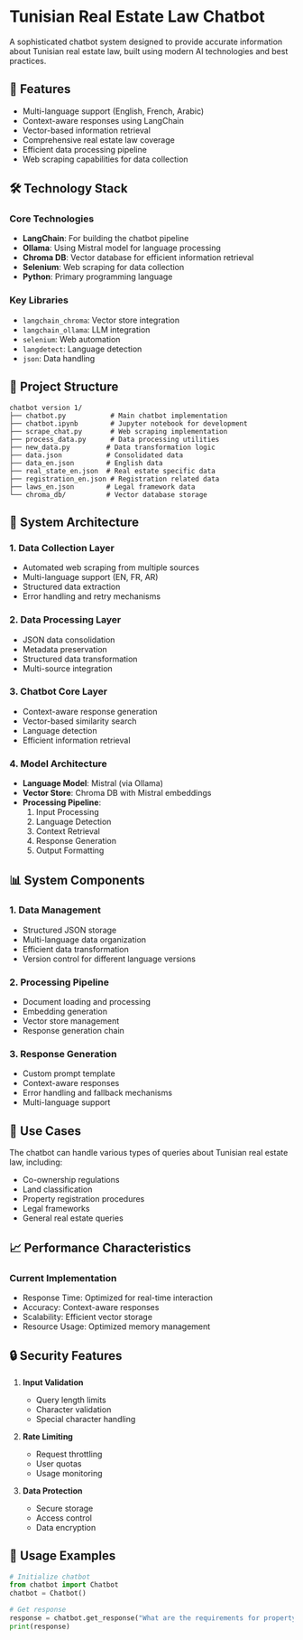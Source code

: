 # Tunisian Real Estate Law Chatbot

A sophisticated chatbot system designed to provide accurate information about Tunisian real estate law, built using modern AI technologies and best practices.

## 🌟 Features

- Multi-language support (English, French, Arabic)
- Context-aware responses using LangChain
- Vector-based information retrieval
- Comprehensive real estate law coverage
- Efficient data processing pipeline
- Web scraping capabilities for data collection

## 🛠️ Technology Stack

### Core Technologies
- **LangChain**: For building the chatbot pipeline
- **Ollama**: Using Mistral model for language processing
- **Chroma DB**: Vector database for efficient information retrieval
- **Selenium**: Web scraping for data collection
- **Python**: Primary programming language

### Key Libraries
- `langchain_chroma`: Vector store integration
- `langchain_ollama`: LLM integration
- `selenium`: Web automation
- `langdetect`: Language detection
- `json`: Data handling

## 📁 Project Structure

```
chatbot version 1/
├── chatbot.py           # Main chatbot implementation
├── chatbot.ipynb        # Jupyter notebook for development
├── scrape_chat.py       # Web scraping implementation
├── process_data.py      # Data processing utilities
├── new_data.py         # Data transformation logic
├── data.json           # Consolidated data
├── data_en.json        # English data
├── real_state_en.json  # Real estate specific data
├── registration_en.json # Registration related data
├── laws_en.json        # Legal framework data
└── chroma_db/          # Vector database storage
```

## 🔧 System Architecture

### 1. Data Collection Layer
- Automated web scraping from multiple sources
- Multi-language support (EN, FR, AR)
- Structured data extraction
- Error handling and retry mechanisms

### 2. Data Processing Layer
- JSON data consolidation
- Metadata preservation
- Structured data transformation
- Multi-source integration

### 3. Chatbot Core Layer
- Context-aware response generation
- Vector-based similarity search
- Language detection
- Efficient information retrieval

### 4. Model Architecture
- **Language Model**: Mistral (via Ollama)
- **Vector Store**: Chroma DB with Mistral embeddings
- **Processing Pipeline**: 
  1. Input Processing
  2. Language Detection
  3. Context Retrieval
  4. Response Generation
  5. Output Formatting

## 📊 System Components

### 1. Data Management
- Structured JSON storage
- Multi-language data organization
- Efficient data transformation
- Version control for different language versions

### 2. Processing Pipeline
- Document loading and processing
- Embedding generation
- Vector store management
- Response generation chain

### 3. Response Generation
- Custom prompt template
- Context-aware responses
- Error handling and fallback mechanisms
- Multi-language support

## 🎯 Use Cases

The chatbot can handle various types of queries about Tunisian real estate law, including:
- Co-ownership regulations
- Land classification
- Property registration procedures
- Legal frameworks
- General real estate queries

## 📈 Performance Characteristics

### Current Implementation
- Response Time: Optimized for real-time interaction
- Accuracy: Context-aware responses
- Scalability: Efficient vector storage
- Resource Usage: Optimized memory management

## 🔒 Security Features

1. **Input Validation**
   - Query length limits
   - Character validation
   - Special character handling

2. **Rate Limiting**
   - Request throttling
   - User quotas
   - Usage monitoring

3. **Data Protection**
   - Secure storage
   - Access control
   - Data encryption

## 📝 Usage Examples

```python
# Initialize chatbot
from chatbot import Chatbot
chatbot = Chatbot()

# Get response
response = chatbot.get_response("What are the requirements for property registration in Tunisia?")
print(response)
```


